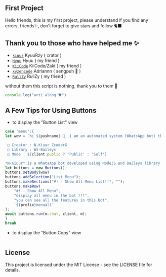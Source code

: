 ## First Project
Hello friends, this is my first project, please understand if you find any errors, friends✨, don't forget to give stars and follow 🐈‍⬛
## Thank you to those who have helped me ✨

- [`kiuur`](https://github.com/kiuur) KyuuRzy ( crator )
- [`Hyuu`](https://github.com/hyuux) Hyuu ( my friend )
- [`KiiCode`](https://github.com/mdzakidev) KiiCode/Zaki ( my friend )
- [`xyzencode`](https://github.com/xyzencode) Adriannn ( sengpuh 🥶 )
- [`RullZy`](https://github.com/rlzyy) RullZy ( my friend )

without them this script is nothing, thank you to them 💫

```javascript
console.log("anti aldog 🐕")
```

## A Few Tips for Using Buttons
- to display the "Button List" view
```javascript
case 'menu':{
let wow = `hi ${pushname} 🪸, i am an automated system (WhatsApp bot) that can help to do something search and get data / information only through WhatsApp.

 ▢ Creator : N-Kiuur ZcoderX
 ▢ Library : WS-Baileys
 ▢ Mode : ${client.public ? 'Public' : 'Self'}

*N-Kiuur* is a WhatsApp bot developed using NodeJS and Baileys library. This bot was created to provide a better user experience in interacting on the platform.`
let buttons = new Buttons();   
buttons.setBody(wow)
buttons.addSelection("List Menu");
buttons.makeSections("#! - Show All Menu List!!", "");
buttons.makeRow(
    "#! - Show All Menu",
    "display all menu in the bot !!!",
    "you can see all the features in this bot",
    `${prefix}menuall`
);
await buttons.run(m.chat, client, m);
}
break
```
- to display the "Button Copy" view
```javascript
```
## License

This project is licensed under the MIT License - see the LICENSE file for details.
